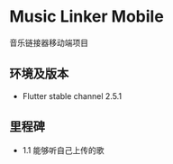 # Music Linker Mobile

音乐链接器移动端项目

## 环境及版本

- Flutter stable channel 2.5.1

## 里程碑

- 1.1 能够听自己上传的歌
